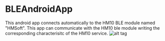 # BLEAndroidApp

This android app connects automatically to the HM10 BLE module named "HMSoft". This app can communicate with the HM10 ble module writing the corresponding characterisitc of the HM10 service.
![alt tag](https://photos-5.dropbox.com/t/2/AAAuHv8rxwESFno8HbKYKflhJV0qM1oJNJg1oqxkT7D_fA/12/560007190/png/32x32/1/_/1/2/pillboxhistrecords.png/EOvpyr4EGBYgAigC/Y-AGDU8yhrCBgrCqbk9aNU5pw3Lni0iTcsdgPvee-jQ?size=1280x960&size_mode=3)
